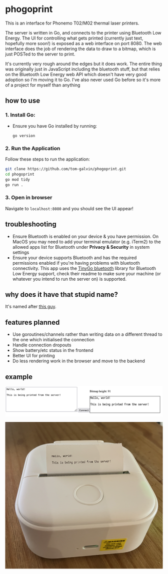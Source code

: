 # phogoprint

This is an interface for Phonemo T02/M02 thermal laser printers.

The server is written in Go, and connects to the printer using Bluetooth Low Energy. The UI for controlling what gets printed (currently just text, hopefully more soon!) is exposed as a web interface on port 8080. The web interface does the job of rendering the data to draw to a bitmap, which is just POSTed to the server to print.

It's currently very rough around the edges but it does work. The entire thing was originally just in JavaScript including the bluetooth stuff, but that relies on the Bluetooth Low Energy web API which doesn't have very good adoption so I'm moving it to Go. I've also never used Go before so it's more of a project for myself than anything

## how to use

### 1. **Install Go**:
   - Ensure you have Go installed by running:
     ```
     go version
     ```

### 2. **Run the Application**

Follow these steps to run the application:

```sh
git clone https://github.com/tom-galvin/phogoprint.git
cd phogoprint
go mod tidy
go run .
```

### 3. **Open in browser**

Navigate to `localhost:8080` and you should see the UI appear!

## troubleshooting

- Ensure Bluetooth is enabled on your device & you have permission. On MacOS you may need to add your terminal emulator (e.g. iTerm2) to the allowed apps list for Bluetooth under **Privacy & Security** in system settings
- Ensure your device supports Bluetooth and has the required permissions enabled if you're having problems with bluetooth connectivity.
  This app uses the [TinyGo bluetooth](https://github.com/tinygo-org/bluetooth) library for Bluetooth Low Energy support, check their readme to make sure your machine (or whatever you intend to run the server on) is supported.

## why does it have that stupid name?

It's named after [this guy](https://en.wikipedia.org/wiki/Johannes_Gutenberg).

## features planned

* Use goroutines/channels rather than writing data on a different thread to the one which initialised the connection
* Handle connection dropouts
* Show battery/etc status in the frontend
* Better UI for printing
* Do less rendering work in the browser and move to the backend

## example

![The web UI](docs/img/ui.png)

![The result](docs/img/result.png)
